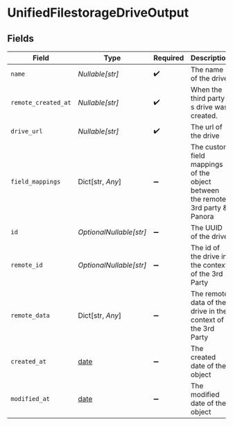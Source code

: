 # UnifiedFilestorageDriveOutput


## Fields

| Field                                                                         | Type                                                                          | Required                                                                      | Description                                                                   | Example                                                                       |
| ----------------------------------------------------------------------------- | ----------------------------------------------------------------------------- | ----------------------------------------------------------------------------- | ----------------------------------------------------------------------------- | ----------------------------------------------------------------------------- |
| `name`                                                                        | *Nullable[str]*                                                               | :heavy_check_mark:                                                            | The name of the drive                                                         | school                                                                        |
| `remote_created_at`                                                           | *Nullable[str]*                                                               | :heavy_check_mark:                                                            | When the third party s drive was created.                                     | 2024-10-01T12:00:00Z                                                          |
| `drive_url`                                                                   | *Nullable[str]*                                                               | :heavy_check_mark:                                                            | The url of the drive                                                          | https://example.com/school                                                    |
| `field_mappings`                                                              | Dict[str, *Any*]                                                              | :heavy_minus_sign:                                                            | The custom field mappings of the object between the remote 3rd party & Panora | {<br/>"fav_dish": "broccoli",<br/>"fav_color": "red"<br/>}                    |
| `id`                                                                          | *OptionalNullable[str]*                                                       | :heavy_minus_sign:                                                            | The UUID of the drive                                                         | 801f9ede-c698-4e66-a7fc-48d19eebaa4f                                          |
| `remote_id`                                                                   | *OptionalNullable[str]*                                                       | :heavy_minus_sign:                                                            | The id of the drive in the context of the 3rd Party                           | id_1                                                                          |
| `remote_data`                                                                 | Dict[str, *Any*]                                                              | :heavy_minus_sign:                                                            | The remote data of the drive in the context of the 3rd Party                  | {<br/>"fav_dish": "broccoli",<br/>"fav_color": "red"<br/>}                    |
| `created_at`                                                                  | [date](https://docs.python.org/3/library/datetime.html#date-objects)          | :heavy_minus_sign:                                                            | The created date of the object                                                | 2024-10-01T12:00:00Z                                                          |
| `modified_at`                                                                 | [date](https://docs.python.org/3/library/datetime.html#date-objects)          | :heavy_minus_sign:                                                            | The modified date of the object                                               | 2024-10-01T12:00:00Z                                                          |